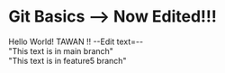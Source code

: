 # Git Basics --> Now Edited!!!
Hello World!
TAWAN !!
--Edit text=--
<br> "This text is in main branch"
<br> "This text is in feature5 branch"